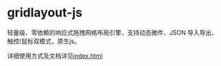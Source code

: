 # gridlayout-js
轻量级、零依赖的响应式拖拽网格布局引擎，支持动态微件、JSON 导入导出、触控/鼠标双模式，原生js。

详细使用方式及文档详见[index.html](/index.html)
